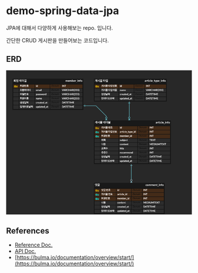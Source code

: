 # demo-spring-data-jpa

JPA에 대해서 다양하게 사용해보는 repo. 입니다.

간단한 CRUD 게시판을 만들어보는 코드입니다.

## ERD

![BASIC_BOARD.png](./BASIC_BOARD.png)

## References

- [Reference Doc.](https://docs.spring.io/spring-data/jpa/docs/2.4.6/reference/html/#reference)
- [API Doc.](https://docs.spring.io/spring-data/jpa/docs/2.4.6/api/)
- [https://bulma.io/documentation/overview/start/](https://bulma.io/documentation/overview/start/)
